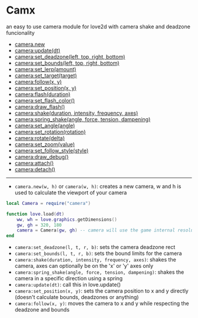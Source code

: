 
# Camx
an easy to use camera module for love2d with camera shake and deadzone funcionality

* [camera.new](#Camera)
* [camera:update(dt)](#updatedt)
* [camera:set_deadzone(left, top, right, bottom)](#deadzone)
* [camera:set_bounds(left, top, right, bottom)](#bounds)
* [camera:set_lerp(amount)](#lerp)
* [camera:set_target(target)](#set_target)
* [camera:follow(x, y)](#follow)
* [camera:set_position(x, y)](#draw_flash)
* [camera:flash(duration)](#draw_flash)
* [camera:set_flash_color()](#draw_flash)
* [camera:draw_flash()](#draw_flash)
* [camera:shake(duration, intensity, frequency, axes)](#draw_flash)
* [camera:spring_shake(angle, force, tension, dampening)](#draw_flash)
* [camera:set_angle(angle)](#draw_flash)
* [camera:set_rotation(rotation)](#draw_flash)
* [camera:rotate(delta)](#draw_flash)
* [camera:set_zoom(value)](#draw_flash)
* [camera:set_follow_style(style)](#draw_flash)
* [camera:draw_debug()](#draw_flash)
* [camera:attach()](#draw_flash)
* [camera:detach()](#draw_flash)

---
* `camera.new(w, h)` or `camera(w, h)`: creates a new camera, w and h is used to calculate the viewport of your camera
```lua
local Camera = require("camera")

function love.load(dt)
    ww, wh = love.graphics.getDimensions()
    gw, gh = 320, 180
    camera = Camera(gw, gh) -- camera will use the game internal resolution 
end
```
* `camera:set_deadzone(l, t, r, b)`: sets the camera deadzone rect
* `camera:set_bounds(l, t, r, b)`: sets the bound limits for the camera
* `camera:shake(duration, intensity, frequency, axes)`: shakes the camera, axes can optionally be on the 'x' or 'y' axes only
* `camera:spring_shake(angle, force, tension, dampening)`: shakes the camera in a specific direction using a spring
* `camera:update(dt)`: call this in love.update()
* `camera:set_position(x, y)`: sets the camera position to x and y directly (doesn't calculate bounds, deadzones or anything)
* `camera:follow(x, y)`: moves the camera to x and y while respecting the deadzone and bounds
